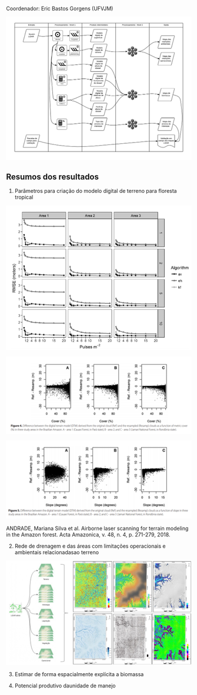 Coordenador: Eric Bastos Gorgens (UFVJM)

![](fluxo.png)

## Resumos dos resultados

1. Parâmetros para criação do modelo digital de terreno para floresta tropical

![](mdt/dtm1.png)

![](mdt/dtm2.png)

![](mdt/dtm3.png)

ANDRADE, Mariana Silva et al. Airborne laser scanning for terrain modeling in the Amazon forest. Acta Amazonica, v. 48, n. 4, p. 271-279, 2018.

2. Rede de drenagem e das áreas com limitações operacionais e ambientais relacionadasao terreno

![](layers/retricoes.jpg)

3. Estimar de forma espacialmente explícita a biomassa


4. Potencial produtivo daunidade de manejo
